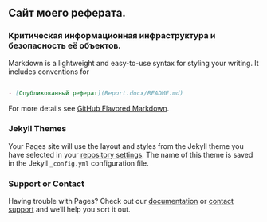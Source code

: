 ## Сайт моего реферата.



### Критическая информационная инфраструктура и безопасность её объектов.

Markdown is a lightweight and easy-to-use syntax for styling your writing. It includes conventions for

```markdown

- [Опубликованный реферат](Report.docx/README.md)


```

For more details see [GitHub Flavored Markdown](https://guides.github.com/features/mastering-markdown/).

### Jekyll Themes

Your Pages site will use the layout and styles from the Jekyll theme you have selected in your [repository settings](https://github.com/Kiselev-Il/Kiselev-report/settings). The name of this theme is saved in the Jekyll `_config.yml` configuration file.

### Support or Contact

Having trouble with Pages? Check out our [documentation](https://docs.github.com/categories/github-pages-basics/) or [contact support](https://github.com/contact) and we’ll help you sort it out.
